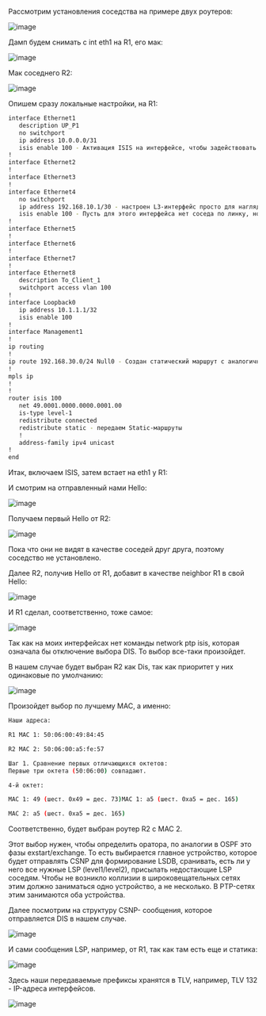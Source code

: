 Рассмотрим установления соседства на примере двух роутеров:

![image](https://github.com/user-attachments/assets/efe8eec1-edb3-42ea-b92f-f5e783f9b748)

Дамп будем снимать с int eth1 на R1, его мак:

![image](https://github.com/user-attachments/assets/9714f77b-4497-4450-ab51-b4f4200e5faa)

Мак соседнего R2:

![image](https://github.com/user-attachments/assets/d1b5252d-ae0d-47a6-95ed-75cb8d03bffd)

Опишем сразу локальные настройки, на R1:

```bash
interface Ethernet1
   description UP_P1
   no switchport
   ip address 10.0.0.0/31
   isis enable 100 - Активация ISIS на интерфейсе, чтобы задействовать его в обмене маршрутной информацией.
!
interface Ethernet2
!
interface Ethernet3
!
interface Ethernet4
   no switchport
   ip address 192.168.10.1/30 - настроен L3-интерфейс просто для наглядности передачи LSP в дампе.
   isis enable 100 - Пусть для этого интерфейса нет соседа по линку, но мы включаем на нем ISIS для возможности передать маршрут до 192.168.10.1/30.Вторым способом могло быть объявление сети через network в router ISIS.
!
interface Ethernet5
!
interface Ethernet6
!
interface Ethernet7
!
interface Ethernet8
   description To_Client_1
   switchport access vlan 100
!
interface Loopback0
   ip address 10.1.1.1/32
   isis enable 100
!
interface Management1
!
ip routing
!
ip route 192.168.30.0/24 Null0 - Создан статический маршрут с аналогичной целью для дампа.
!
mpls ip
!
!
router isis 100
   net 49.0001.0000.0000.0001.00
   is-type level-1
   redistribute connected 
   redistribute static - передаем Static-маршруты
   !
   address-family ipv4 unicast
!
end
```

Итак, включаем ISIS, затем встает на eth1 у R1:

И смотрим на отправленный нами Hello:

![image](https://github.com/user-attachments/assets/04d1961f-c183-44f1-90af-243fa0304cdc)

Получаем первый Hello от R2:

![image](https://github.com/user-attachments/assets/475dcf5a-7232-405c-8300-c329d5c19b32)

Пока что они не видят в качестве соседей друг друга, поэтому соседство не установлено.

Далее R2, получив Hello от R1, добавит в качестве neighbor R1 в свой Hello:

![image](https://github.com/user-attachments/assets/efe56107-caa0-4ec6-a657-d685bd7c600b)

И R1 сделал, соответственно, тоже самое:

![image](https://github.com/user-attachments/assets/b5bdc79d-8f4a-459f-a5a1-568daea812ab)

Так как на моих интерфейсах нет команды network ptp isis, которая означала бы отключение выбора DIS. То выбор все-таки произойдет.

В нашем случае будет выбран R2 как Dis, так как приоритет у них одинаковые по умолчанию:

![image](https://github.com/user-attachments/assets/5a972aec-8e64-49f1-8960-f5124d47cefa)

Произойдет выбор по лучшему MAC, а именно:

```bash
Наши адреса:

R1 MAC 1: 50:06:00:49:84:45

R2 MAC 2: 50:06:00:a5:fe:57

Шаг 1. Сравнение первых отличающихся октетов:
Первые три октета (50:06:00) совпадают.

4-й октет:

MAC 1: 49 (шест. 0x49 = дес. 73)MAC 1: a5 (шест. 0xa5 = дес. 165)

MAC 2: a5 (шест. 0xa5 = дес. 165)
```
Соответственно, будет выбран роутер R2 с MAC 2.

Этот выбор нужен, чтобы определить оратора, по аналогии в OSPF это фазы exstart/exchange. То есть выбирается главное устройство, которое будет отправлять CSNP для формирование LSDB, сранивать, есть ли у него все нужные LSP (level1/level2), присылать недостающие LSP соседям. Чтобы не возникло коллизии в широковещательных сетях этим должно заниматься одно устройство, а не несколько. В PTP-сетях этим занимаются оба устройства.

Далее посмотрим на структуру CSNP- сообщения, которое отправляется DIS в нашем случае.

![image](https://github.com/user-attachments/assets/fe6d6071-e846-4160-b5ea-bd5e276afcce)

И сами сообщения LSP, например, от R1, так как там есть еще и статика:

![image](https://github.com/user-attachments/assets/2589f791-c31c-40b8-9a86-cdbd97376ff1)

Здесь наши передаваемые префиксы хранятся в TLV, например, TLV 132 - IP-адреса интерфейсов.

![image](https://github.com/user-attachments/assets/869bd8d4-7db5-46f1-8e9f-e4048e911783)


